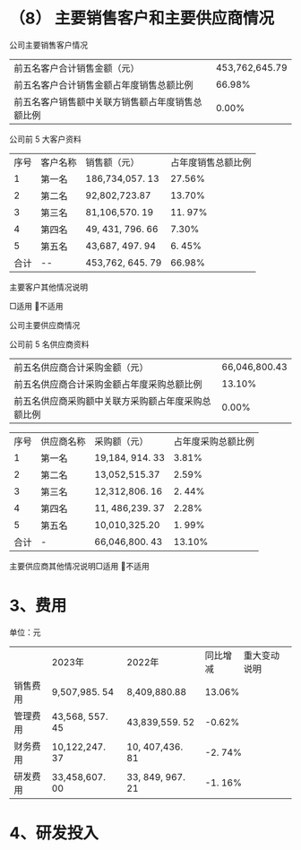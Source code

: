 # （8） 主要销售客户和主要供应商情况  

公司主要销售客户情况  


<html><body><table><tr><td>前五名客户合计销售金额（元）</td><td>453,762,645.79</td></tr><tr><td>前五名客户合计销售金额占年度销售总额比例</td><td>66.98%</td></tr><tr><td>前五名客户销售额中关联方销售额占年度销售总额比例</td><td>0.00%</td></tr></table></body></html>  

公司前 5 大客户资料  


<html><body><table><tr><td>序号</td><td>客户名称</td><td>销售额（元）</td><td>占年度销售总额比例</td></tr><tr><td>1</td><td>第一名</td><td>186,734,057. 13</td><td>27.56%</td></tr><tr><td>2</td><td>第二名</td><td>92,802,723.87</td><td>13.70%</td></tr><tr><td>3</td><td>第三名</td><td>81,106,570. 19</td><td>11. 97%</td></tr><tr><td>4</td><td>第四名</td><td>49, 431, 796. 66</td><td>7.30%</td></tr><tr><td>5</td><td>第五名</td><td>43,687, 497. 94</td><td>6. 45%</td></tr><tr><td>合计</td><td>--</td><td>453,762, 645. 79</td><td>66.98%</td></tr></table></body></html>  

主要客户其他情况说明  

□适用 不适用  

公司主要供应商情况  

公司前 5 名供应商资料  


<html><body><table><tr><td>前五名供应商合计采购金额（元）</td><td>66,046,800.43</td></tr><tr><td>前五名供应商合计采购金额占年度采购总额比例</td><td>13.10%</td></tr><tr><td>前五名供应商采购额中关联方采购额占年度采购总额比例</td><td>0.00%</td></tr></table></body></html>  

<html><body><table><tr><td>序号</td><td>供应商名称</td><td>采购额（元）</td><td>占年度采购总额比例</td></tr><tr><td>1</td><td>第一名</td><td>19,184, 914. 33</td><td>3.81%</td></tr><tr><td>2</td><td>第二名</td><td>13,052,515.37</td><td>2.59%</td></tr><tr><td>3</td><td>第三名</td><td>12,312,806. 16</td><td>2. 44%</td></tr><tr><td>4</td><td>第四名</td><td>11, 486,239. 37</td><td>2.28%</td></tr><tr><td>5</td><td>第五名</td><td>10,010,325.20</td><td>1. 99%</td></tr><tr><td>合计</td><td>-</td><td>66,046,800. 43</td><td>13.10%</td></tr></table></body></html>

主要供应商其他情况说明□适用 不适用  

# 3、费用  

单位：元  


<html><body><table><tr><td></td><td>2023年</td><td>2022年</td><td>同比增减</td><td>重大变动说明</td></tr><tr><td>销售费用</td><td>9,507,985. 54</td><td>8,409,880.88</td><td colspan="2">13.06%</td></tr><tr><td>管理费用</td><td>43,568, 557. 45</td><td>43,839,559. 52</td><td colspan="2">-0.62%</td></tr><tr><td>财务费用</td><td>10,122,247. 37</td><td>10, 407,436. 81</td><td colspan="2">-2. 74%</td></tr><tr><td>研发费用</td><td>33,458,607. 00</td><td>33, 849, 967. 21</td><td colspan="2">-1. 16%</td></tr></table></body></html>  

# 4、研发投入  